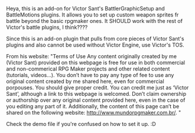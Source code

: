 Heya, this is an add-on for Victor Sant's BattlerGraphicSetup and BattleMotions plugins. It allows you to set up custom weapon sprites fr battle beyond the basic rpgmaker ones. It SHOULD work with the rest of Victor's battle plugins, I think???? 

Since this is an add-on plugin that pulls from core pieces of Victor Sant's plugins and also cannot be used without Victor Engine, use Victor's TOS.

From his website:
"Terms of Use
Any content originally created by me (Victor Sant) provided on this webpage is free for use in both commercial and non-commerical RPG Maker projects and other related content (tutorials, videos…). You don’t have to pay any type of fee to use any original content created by me shared here, even for commercial porpouses.
You should give proper credit. You can credit me just as ‘Victor Sant’, although a link to this webpage is welcomed. Don’t claim ownership or authorship over any original content provided here, even in the case of you editing any part of it.
Additionally, the content of this page can’t be shared on the following website: http://www.mundorpgmaker.com.br/. "

Check the demo file if you're confused on how to set it up. :D
